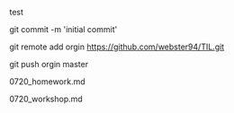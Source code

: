 test

git commit -m 'initial commit'

git remote add orgin https://github.com/webster94/TIL.git

git push orgin master



0720_homework.md

0720_workshop.md

